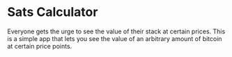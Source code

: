 # Sats Calculator

Everyone gets the urge to see the value of their stack at certain prices. This is a simple app that lets you see the value of an arbitrary amount of bitcoin at certain price points.